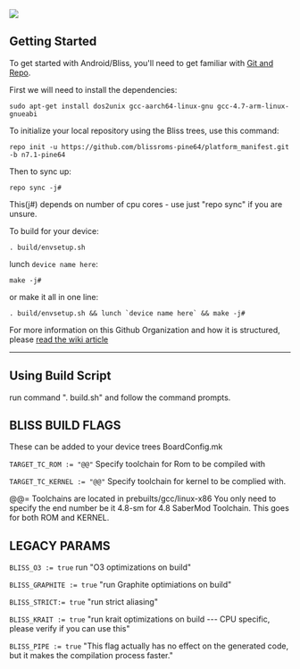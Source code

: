 <img src="https://raw.github.com/BlissRoms/platform_manifest/n7.0/bliss-logo.png">

Getting Started 
---------------

To get started with Android/Bliss, you'll need to get
familiar with [Git and Repo](http://source.android.com/source/using-repo.html).

First we will need to install the dependencies:

	sudo apt-get install dos2unix gcc-aarch64-linux-gnu gcc-4.7-arm-linux-gnueabi

To initialize your local repository using the Bliss trees, use this command:

    repo init -u https://github.com/blissroms-pine64/platform_manifest.git -b n7.1-pine64

Then to sync up:

    repo sync -j#

This(j#) depends on number of cpu cores - use just "repo sync" if you are unsure.

To build for your device:

	. build/envsetup.sh

lunch `device name here`:

	make -j#

or make it all in one line:

	. build/envsetup.sh && lunch `device name here` && make -j#

For more information on this Github Organization and how it is structured,
please [read the wiki article](http://wiki.cyanogenmod.org/w/Github_Organization)

***

Using Build Script
------------------

run command  ". build.sh" and follow the command prompts.

BLISS BUILD FLAGS
-----------------

These can be added to your device trees BoardConfig.mk

`TARGET_TC_ROM := "@@"` Specify toolchain for Rom to be compiled with

`TARGET_TC_KERNEL := "@@"` Specify toolchain for kernel to be complied with.

@@= Toolchains are located in prebuilts/gcc/linux-x86 You only need to specify the end number be it 4.8-sm for 4.8 SaberMod Toolchain. This goes for both ROM and KERNEL.

LEGACY PARAMS
-------------

`BLISS_O3 := true`   run   "O3 optimizations on build"

`BLISS_GRAPHITE := true`    "run Graphite optimiations on build"

`BLISS_STRICT:= true`    "run strict aliasing"

`BLISS_KRAIT := true`    "run krait optimizations on build --- CPU specific, please verify if you can use this"

`BLISS_PIPE := true`   "This flag actually has no effect on the generated code, but it makes the compilation process faster."

